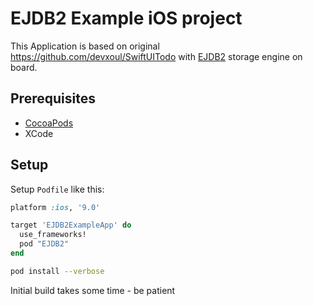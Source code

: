 # EJDB2 Example iOS project

This Application is based on original https://github.com/devxoul/SwiftUITodo with [EJDB2](https://ejdb.org)
storage engine on board.

## Prerequisites

* [CocoaPods](https://cocoapods.org)
* XCode

## Setup

Setup `Podfile` like this:

```ruby
platform :ios, '9.0'

target 'EJDB2ExampleApp' do
  use_frameworks!
  pod "EJDB2"
end
```

```sh
pod install --verbose
```

Initial build takes some time - be patient
